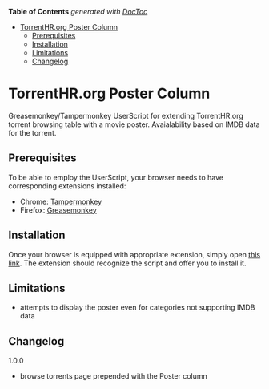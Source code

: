 <!-- START doctoc generated TOC please keep comment here to allow auto update -->
<!-- DON'T EDIT THIS SECTION, INSTEAD RE-RUN doctoc TO UPDATE -->
**Table of Contents**  *generated with [DocToc](https://github.com/thlorenz/doctoc)*

- [TorrentHR.org Poster Column](#torrenthrorg-poster-column)
  - [Prerequisites](#prerequisites)
  - [Installation](#installation)
  - [Limitations](#limitations)
  - [Changelog](#changelog)

<!-- END doctoc generated TOC please keep comment here to allow auto update -->

# TorrentHR.org Poster Column

Greasemonkey/Tampermonkey UserScript for extending TorrentHR.org torrent browsing table with a movie poster. Avaialability based on IMDB data for the torrent.

## Prerequisites

To be able to employ the UserScript, your browser needs to have corresponding extensions installed:

 - Chrome: [Tampermonkey](https://chrome.google.com/webstore/detail/tampermonkey/dhdgffkkebhmkfjojejmpbldmpobfkfo)
 - Firefox: [Greasemonkey](https://addons.mozilla.org/en-US/firefox/addon/greasemonkey/)


## Installation

Once your browser is equipped with appropriate extension, simply open [this link](https://github.com/VipSaran/TorrentHR-org-Poster-Column/blob/master/TorrentHR-org-poster-column.user.js). The extension should recognize the script and offer you to install it.


## Limitations

 - attempts to display the poster even for categories not supporting IMDB data


## Changelog

1.0.0

 - browse torrents page prepended with the Poster column
